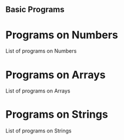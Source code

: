 ## Basic Programs
# Programs on Numbers
  List of programs on Numbers
# Programs on Arrays
  List of programs on Arrays
# Programs on Strings
  List of programs on Strings
